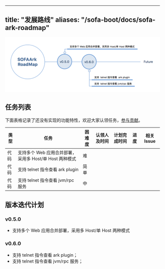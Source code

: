 
---
title: "发展路线"
aliases: "/sofa-boot/docs/sofa-ark-roadmap"
---


![SOFAArk roadmap](sofa-ark-roadmap.png)

## 任务列表

下面表格记录了还没有实现的功能特性，欢迎大家认领任务，[参与贡献](../sofa-ark-contribution)。

| 类型 | 任务 | 困难度 | 认领人及时间 | 计划完成时间 | 进度 | 相关 Issue |
|---|---|---|---|---|---|---|
|代码|支持多个 Web 应用合并部署，采用多 Host/单 Host 两种模式|难| | | |
|代码|支持 telnet 指令查看 ark plugin|简单| | | |
|代码|支持 telnet 指令查看 jvm/rpc 服务|中| | | |

## 版本迭代计划

### v0.5.0 
+ 支持多个 Web 应用合并部署，采用多 Host/单 Host 两种模式

### v0.6.0
+ 支持 telnet 指令查看 ark plugin；
+ 支持 telnet 指令查看 jvm/rpc 服务；


